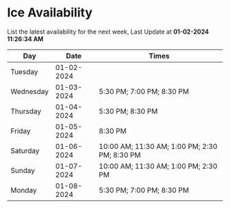# Ice Availability

List the latest availability for the next week, Last Update at **01-02-2024 11:26:34 AM**

| Day         | Date        | Times       |
| ----------- | ----------- | ----------- |
|Tuesday|01-02-2024||
|Wednesday|01-03-2024|5:30 PM; 7:00 PM; 8:30 PM|
|Thursday|01-04-2024|5:30 PM; 8:30 PM|
|Friday|01-05-2024|8:30 PM|
|Saturday|01-06-2024|10:00 AM; 11:30 AM; 1:00 PM; 2:30 PM; 8:30 PM|
|Sunday|01-07-2024|10:00 AM; 11:30 AM; 1:00 PM; 2:30 PM|
|Monday|01-08-2024|5:30 PM; 7:00 PM; 8:30 PM|
